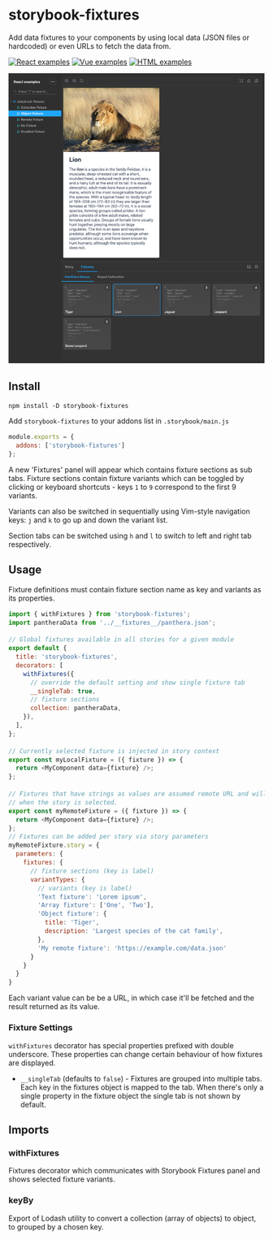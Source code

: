 # storybook-fixtures

Add data fixtures to your components by using local data (JSON files or hardcoded) or even URLs to fetch the data from.

[![React examples](https://img.shields.io/badge/react-blueviolet?style=for-the-badge&logo=storybook&label=examples)](https://tyom.github.io/storybook-addons/react)
[![Vue examples](https://img.shields.io/badge/vue-brightgreen?style=for-the-badge&logo=storybook&label=examples)](https://tyom.github.io/storybook-addons/vue)
[![HTML examples](https://img.shields.io/badge/html-blue?style=for-the-badge&logo=storybook&label=examples)](https://tyom.github.io/storybook-addons/html)

![storybook-fixtures screenshot](https://raw.githubusercontent.com/tyom/storybook-addons/master/docs/storybook-fixtures.png)

## Install

```
npm install -D storybook-fixtures
```

Add `storybook-fixtures` to your addons list in `.storybook/main.js`
```js
module.exports = {
  addons: ['storybook-fixtures']
};
```

A new 'Fixtures' panel will appear which contains fixture sections as sub tabs.
Fixture sections contain fixture variants which can be toggled by clicking or
keyboard shortcuts - keys `1` to `9` correspond to the first 9 variants. 

Variants can also be switched in sequentially using Vim-style navigation keys:
`j` and `k` to go up and down the variant list. 

Section tabs can be switched using `h` and `l` to switch to left and right
tab respectively.

## Usage

Fixture definitions must contain fixture section name as key and variants as
its properties.

```js
import { withFixtures } from 'storybook-fixtures';
import pantheraData from '../__fixtures__/panthera.json';

// Global fixtures available in all stories for a given module
export default {
  title: 'storybook-fixtures',
  decorators: [
    withFixtures({
      // override the default setting and show single fixture tab
      __singleTab: true,
      // fixture sections
      collection: pantheraData,
    }),
  ],
};

// Currently selected fixture is injected in story context
export const myLocalFixture = ({ fixture }) => {
  return <MyComponent data={fixture} />;
};

// Fixtures that have strings as values are assumed remote URL and will be fetched
// when the story is selected.
export const myRemoteFixture = ({ fixture }) => {
  return <MyComponent data={fixture} />;
};
// Fixtures can be added per story via story parameters
myRemoteFixture.story = {
  parameters: {
    fixtures: {
      // fixture sections (key is label)
      variantTypes: {
        // variants (key is label)
        'Text fixture': 'Lorem ipsum',
        'Array fixture': ['One', 'Two'],
        'Object fixture': {
          title: 'Tiger',
          description: 'Largest species of the cat family',
        },
        'My remote fixture': 'https://example.com/data.json'
      }
    }  
  }
}
``` 

Each variant value can be be a URL, in which case it'll be fetched and
the result returned as its value.

### Fixture Settings

`withFixtures` decorator has special properties prefixed with double underscore.
These properties can change certain behaviour of how fixtures are displayed.

- `__singleTab` (defaults to `false`) - Fixtures are grouped into multiple tabs. Each key
in the fixtures object is mapped to the tab. When there's only a single property in the
fixture object the single tab is not shown by default. 

## Imports

### withFixtures

Fixtures decorator which communicates with Storybook Fixtures panel and shows selected fixture variants.

### keyBy

Export of Lodash utility to convert a collection (array of objects) to object, to grouped by a chosen key.

